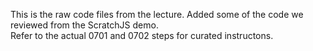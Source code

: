 This is the raw code files from the lecture. 
Added some of the code we reviewed from the ScratchJS demo.  
Refer to the actual 0701 and 0702 steps for curated instructons.

